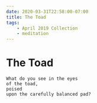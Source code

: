 ```yaml
---
date: 2020-03-31T22:58:00-07:00
title: The Toad
tags:
    - April 2019 Collection
    - meditation
---
```


# The Toad

```
What do you see in the eyes
of the toad,
poised
upon the carefully balanced pad?
```
